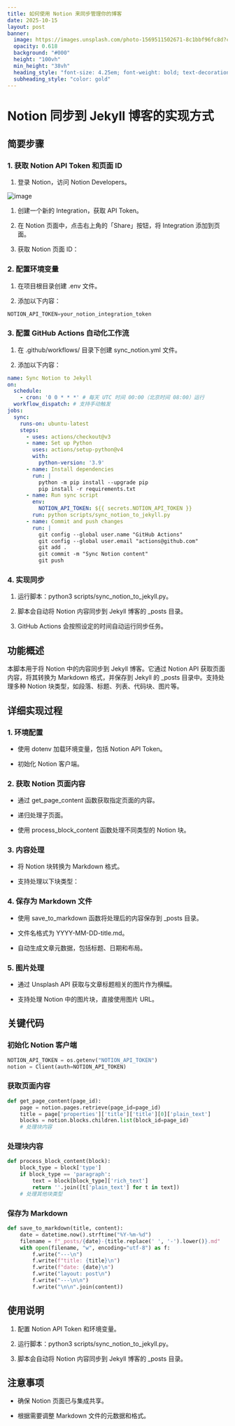 ```yaml
---
title: 如何使用 Notion 来同步管理你的博客
date: 2025-10-15
layout: post
banner:
  image: https://images.unsplash.com/photo-1569511502671-8c1bbf96fc8d?crop=entropy&cs=tinysrgb&fit=max&fm=jpg&ixid=M3w2OTIwMzJ8MHwxfHJhbmRvbXx8fHx8fHx8fDE3NjA0OTI1NDd8&ixlib=rb-4.1.0&q=80&w=1080
  opacity: 0.618
  background: "#000"
  height: "100vh"
  min_height: "38vh"
  heading_style: "font-size: 4.25em; font-weight: bold; text-decoration: underline"
  subheading_style: "color: gold"
---
```


# Notion 同步到 Jekyll 博客的实现方式

## 简要步骤

### 1. 获取 Notion API Token 和页面 ID

1. 登录 Notion，访问 Notion Developers。

![image](https://prod-files-secure.s3.us-west-2.amazonaws.com/a7a0cc5a-89b9-4cda-8686-1fba0ca52f40/d19c1afe-dea5-4312-9333-786b0ba83054/image.png?X-Amz-Algorithm=AWS4-HMAC-SHA256&X-Amz-Content-Sha256=UNSIGNED-PAYLOAD&X-Amz-Credential=ASIAZI2LB466SNUV26PU%2F20251015%2Fus-west-2%2Fs3%2Faws4_request&X-Amz-Date=20251015T014227Z&X-Amz-Expires=3600&X-Amz-Security-Token=IQoJb3JpZ2luX2VjEMH%2F%2F%2F%2F%2F%2F%2F%2F%2F%2FwEaCXVzLXdlc3QtMiJHMEUCIFKUQXGEZPpAyIUlajq74YT1%2FpWiavUMt0OAnpUpIEfwAiEA8LvzY5Hs7Rs7ogLWWvCWYPlEcU5Iq2OO%2BSdwHB9vYpEq%2FwMIahAAGgw2Mzc0MjMxODM4MDUiDDlucdKT%2Bzo%2B6FvhMircA01LV5rk7VycUIukjxiE2goOtxQLcDFKfsOXiiKMluAzsFTU4eKUDOfMRpdBJhJbhtIpQ2mO3Vu1BeOMh6yZIBB60AXpkW1o1hnwUJCgA29TdnjzA3rWm4dfJKQzTXS9lJL53FSqX%2F%2BVcOK5gCAkyG8FWLdQMwoNXwzWYwpXBhA6EVDdpWX0ht0bi9rraewMNo22YbqfTeiCew6ROe%2BGDlx09rsPpVRRxOkQVdTUgxAVyB7ZATstsTtlAxo7EKW2IO5TKsnLvSqvjX2AvU0LHK2GVeUqn4TdUy8rdpH5gnk0PARnLQsa%2FbTFPgLAuUBtGpt1SpQtemIXPGR1IsT6NBQmDktZp6nmWo19kh387xuFuoTMPiVMfrUItYRmglkVEr3BWLjIryepVZUMh%2FbdeKXx1HoPceVPuTET6gMFbMp57LTIVOGrsVLZ5FUbNAC6fg9mVHclLGpVyVBRAL64Y%2FvGywBoipxKUdgkvreeY3n9q2q%2FS2m8yKXmbvSMRfx%2FG6KlFHnTrAYzyRHRDNxJgHAvzHOURkUaO2%2FCxcb75HbOUDKzSoT3Dec9mg4IBNU5pu8NzR%2BbzdVcBVo7%2FOffJBlIIF9%2BLnB2daawzmijM4Tz9OmO4BCR5WjRAd5kMMPcu8cGOqUBEmM2DmCJWC1BUM1PDD4euru6y13YiP2GrVaRVCMya9y9zp%2Bzgg0Hi5Qv3OitW8qHYZ7lQYqPtFIhJEoz%2BpZS1WWb3JFLtS%2Bemr2S3WFC7MMxw2xS4JMRfq2MBftbUrA3fmwUyt5D98Dc88wpgTuux7rmyiNykAnX7hFVRFZCOuMhphCbj6YXLyzyL%2BshUAsTPO%2FTff%2B9uTTkFoXMmQs61a2Vtudz&X-Amz-Signature=74c9be49b0143a3b08b66f53051ce8f1d58e68f3678250722d1586b0a81a9a9e&X-Amz-SignedHeaders=host&x-amz-checksum-mode=ENABLED&x-id=GetObject)

1. 创建一个新的 Integration，获取 API Token。

1. 在 Notion 页面中，点击右上角的「Share」按钮，将 Integration 添加到页面。

1. 获取 Notion 页面 ID：


### 2. 配置环境变量

1. 在项目根目录创建 .env 文件。

1. 添加以下内容：

```javascript
NOTION_API_TOKEN=your_notion_integration_token
```

### 3. 配置 GitHub Actions 自动化工作流

1. 在 .github/workflows/ 目录下创建 sync_notion.yml 文件。

1. 添加以下内容：

```yaml
name: Sync Notion to Jekyll
on:
  schedule:
    - cron: '0 0 * * *' # 每天 UTC 时间 00:00（北京时间 08:00）运行
  workflow_dispatch: # 支持手动触发
jobs:
  sync:
    runs-on: ubuntu-latest
    steps:
      - uses: actions/checkout@v3
      - name: Set up Python
        uses: actions/setup-python@v4
        with:
          python-version: '3.9'
      - name: Install dependencies
        run: |
          python -m pip install --upgrade pip
          pip install -r requirements.txt
      - name: Run sync script
        env:
          NOTION_API_TOKEN: ${{ secrets.NOTION_API_TOKEN }}
        run: python scripts/sync_notion_to_jekyll.py
      - name: Commit and push changes
        run: |
          git config --global user.name "GitHub Actions"
          git config --global user.email "actions@github.com"
          git add .
          git commit -m "Sync Notion content"
          git push
```

### 4. 实现同步

1. 运行脚本：python3 scripts/sync_notion_to_jekyll.py。

1. 脚本会自动将 Notion 内容同步到 Jekyll 博客的 _posts 目录。

1. GitHub Actions 会按照设定的时间自动运行同步任务。

## 功能概述

本脚本用于将 Notion 中的内容同步到 Jekyll 博客。它通过 Notion API 获取页面内容，将其转换为 Markdown 格式，并保存到 Jekyll 的 _posts 目录中。支持处理多种 Notion 块类型，如段落、标题、列表、代码块、图片等。

## 详细实现过程

### 1. 环境配置

- 使用 dotenv 加载环境变量，包括 Notion API Token。

- 初始化 Notion 客户端。

### 2. 获取 Notion 页面内容

- 通过 get_page_content 函数获取指定页面的内容。

- 递归处理子页面。

- 使用 process_block_content 函数处理不同类型的 Notion 块。

### 3. 内容处理

- 将 Notion 块转换为 Markdown 格式。

- 支持处理以下块类型：


### 4. 保存为 Markdown 文件

- 使用 save_to_markdown 函数将处理后的内容保存到 _posts 目录。

- 文件名格式为 YYYY-MM-DD-title.md。

- 自动生成文章元数据，包括标题、日期和布局。

### 5. 图片处理

- 通过 Unsplash API 获取与文章标题相关的图片作为横幅。

- 支持处理 Notion 中的图片块，直接使用图片 URL。

## 关键代码

### 初始化 Notion 客户端

```python
NOTION_API_TOKEN = os.getenv("NOTION_API_TOKEN")
notion = Client(auth=NOTION_API_TOKEN)
```

### 获取页面内容

```python
def get_page_content(page_id):
    page = notion.pages.retrieve(page_id=page_id)
    title = page['properties']['title']['title'][0]['plain_text']
    blocks = notion.blocks.children.list(block_id=page_id)
    # 处理块内容
```

### 处理块内容

```python
def process_block_content(block):
    block_type = block['type']
    if block_type == 'paragraph':
        text = block[block_type]['rich_text']
        return ''.join([t['plain_text'] for t in text])
    # 处理其他块类型
```

### 保存为 Markdown

```python
def save_to_markdown(title, content):
    date = datetime.now().strftime("%Y-%m-%d")
    filename = f"_posts/{date}-{title.replace(' ', '-').lower()}.md"
    with open(filename, "w", encoding="utf-8") as f:
        f.write("---\n")
        f.write(f"title: {title}\n")
        f.write(f"date: {date}\n")
        f.write("layout: post\n")
        f.write("---\n\n")
        f.write("\n\n".join(content))
```

## 使用说明

1. 配置 Notion API Token 和环境变量。

1. 运行脚本：python3 scripts/sync_notion_to_jekyll.py。

1. 脚本会自动将 Notion 内容同步到 Jekyll 博客的 _posts 目录。

## 注意事项

- 确保 Notion 页面已与集成共享。

- 根据需要调整 Markdown 文件的元数据和格式。